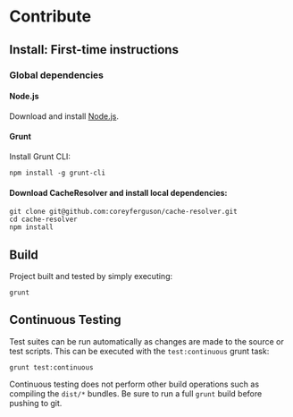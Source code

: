 
# Contribute

## Install: First-time instructions

### Global dependencies

#### Node.js

Download and install [Node.js](https://nodejs.org).

#### Grunt

Install Grunt CLI:

```
npm install -g grunt-cli
```

#### Download CacheResolver and install local dependencies:

```
git clone git@github.com:coreyferguson/cache-resolver.git
cd cache-resolver
npm install
```

## Build

Project built and tested by simply executing:

```
grunt
```

## Continuous Testing

Test suites can be run automatically as changes are made to the source or test scripts. This can be executed with the `test:continuous` grunt task:

```
grunt test:continuous
```

Continuous testing does not perform other build operations such as compiling the `dist/*` bundles. Be sure to run a full `grunt` build before pushing to git.

